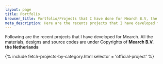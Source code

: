 ```yaml
---
layout: page
title: Portfolio
browser_title: Portfolio/Projects that I have done for Mearch B.V, the Netherlands - Gayan Virajith
meta_description: Here are the recents projects that I have developed for Mearch B.V, the Netherlands.
---
```


Following are the recent projects that I have developed for Mearch. All the 
materials, designs and source codes are under Copyrights of **Mearch B.V. the Netherlands**

<div>
  {% include fetch-projects-by-category.html selector = 'official-project' %}
</div>